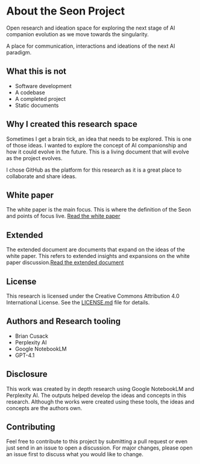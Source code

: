 # About the Seon Project
Open research and ideation space for exploring the next stage of AI companion evolution as we move towards the singularity. 

A place for communication, interactions and ideations of the next AI paradigm.

## What this is not
- Software development
- A codebase
- A completed project
- Static documents

## Why I created this research space
Sometimes I get a brain tick, an idea that needs to be explored. This is one of those ideas. I wanted to explore the concept of AI companionship and how it could evolve in the future. This is a living document that will evolve as the project evolves.

I chose GitHub as the platform for this research as it is a great place to collaborate and share ideas.

## White paper
The white paper is the main focus. This is where the definition of the Seon and points of focus live. [Read the white paper](Whitepaper.md)

## Extended
The extended document are documents that expand on the ideas of the white paper. 
This refers to extended insights and expansions on the white paper discussion.[Read the extended document](Extended/communication_interfacing.md)


## License
This research is licensed under the Creative Commons Attribution 4.0 International License. See the [LICENSE.md](LICENSE.md) file for details.

## Authors and Research tooling
- Brian Cusack
- Perplexity AI
- Google NotebookLM
- GPT-4.1

## Disclosure
This work was created by in depth research using Google NotebookLM and Perplexity AI. The outputs helped develop the ideas and concepts in this research. Although the works were created using these tools, the ideas and concepts are the authors own. 

## Contributing
Feel free to contribute to this project by submitting a pull request or even just send in an issue to open a discussion. For major changes, please open an issue first to discuss what you would like to change.
